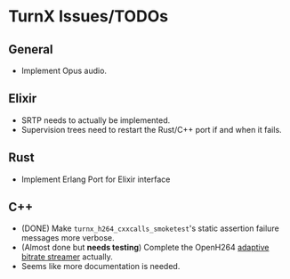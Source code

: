 # TurnX Issues/TODOs
## General
- Implement Opus audio.

## Elixir
- SRTP needs to actually be implemented.
- Supervision trees need to restart the Rust/C++ port if and when it fails.

## Rust
- Implement Erlang Port for Elixir interface

## C++
- (DONE) Make `turnx_h264_cxxcalls_smoketest`'s static assertion failure messages more verbose.
- (Almost done but **needs testing**) Complete the OpenH264 [adaptive bitrate streamer](https://en.wikipedia.org/wiki/Adaptive_bitrate_streaming) actually.
- Seems like more documentation is needed.
